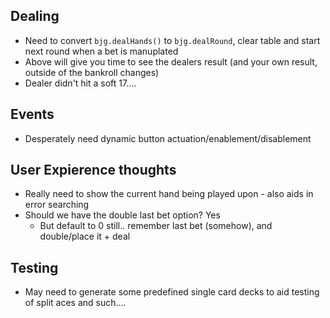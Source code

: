 
## Dealing
  * Need to convert `bjg.dealHands()` to `bjg.dealRound`, clear table and start next round when a bet is manuplated
  * Above will give you time to see the dealers result (and your own result, outside of the bankroll changes)
  * Dealer didn't hit a soft 17....

## Events
  * Desperately need dynamic button actuation/enablement/disablement

## User Expierence thoughts
  * Really need to show the current hand being played upon - also aids in error searching
  * Should we have the double last bet option? Yes
    - But default to 0 still.. remember last bet (somehow), and double/place it + deal

## Testing
  * May need to generate some predefined single card decks to aid testing of split aces and such....

